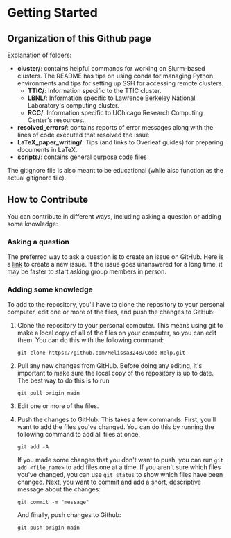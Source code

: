 # Getting Started
## Organization of this Github page

Explanation of folders:

- __cluster/__: contains helpful commands for working on Slurm-based clusters. The README has tips on using conda for managing Python environments and tips for setting up SSH for accessing remote clusters.
    - __TTIC/__: Information specific to the TTIC cluster.
    - __LBNL/__: Information specific to Lawrence Berkeley National Laboratory's computing cluster.
    - __RCC/__: Information specific to UChicago Research Computing Center's resources.
- __resolved_errors/__: contains reports of error messages along with the lines of code executed that resolved the issue
- __LaTeX_paper_writing/__: Tips (and links to Overleaf guides) for preparing documents in LaTeX.
- __scripts/__: contains general purpose code files

The gitignore file is also meant to be educational (while also function as the actual gitignore file).


## How to Contribute
You can contribute in different ways, including asking a question or adding some knowledge:

### Asking a question

The preferred way to ask a question is to create an issue on GitHub. Here is a [link](https://github.com/Melissa3248/Code-Help/issues/new) to create a new issue. If the issue goes unanswered for a long time, it may be faster to start asking group members in person.

### Adding some knowledge

To add to the repository, you'll have to clone the repository to your personal computer, edit one or more of the files, and push the changes to GitHub:

1. Clone the repository to your personal computer. This means using git to make a local copy of all of the files on your computer, so you can edit them. You can do this with the following command:
    ```
    git clone https://github.com/Melissa3248/Code-Help.git
    ```
2. Pull any new changes from GitHub. Before doing any editing, it's important to make sure the local copy of the repository is up to date. The best way to do this is to run
    ```
    git pull origin main
    ```
3. Edit one or more of the files.
4. Push the changes to GitHub. This takes a few commands. First, you'll want to add the files you've changed. You can do this by running the following command to add all files at once.
    ```
    git add -A
    ```
    If you made some changes that you don't want to push, you can run `git add <file_name>` to add files one at a time. If you aren't sure which files you've changed, you can use `git status` to show which files have been changed.
    Next, you want to commit and add a short, descriptive message about the changes:

    ```
    git commit -m "message"
    ```

    And finally, push changes to Github:
    ```
    git push origin main
    ```
